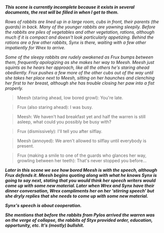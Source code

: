 ***This scene is currently incomplete because it exists in several documents, the rest will be filled in when I get to them.***

*Rows of rabbits are lined up in a large room, cubs in front, their parents (the guards) in back.
Many of the younger rabbits are yawning sleepily.
Before the rabbits are piles of vegetables and other vegetation, rations, although much if it is compact and doesn't look particularly appetizing.
Behind the rations are a few other rabbits, Synx is there, waiting with a few other impatiently for Wrex to arrive.*

*Some of the sleepy rabbits are rudely awakened as Frux bumps between them, frequently apologizing as she makes her way to Meesh.
Meesh just squints as he hears her approach, like all the others he's staring ahead obediently.
Frux pushes a few more of the other cubs out of the way until she takes her place next to Meesh, sitting on her haunches and clenching her first to her breast, although she has trouble closing her paw into a fist properly.*

> Meesh (staring ahead, low bored growl):
You're late.

> Frux (also staring ahead):
I was busy.

> Meesh:
We haven't had breakfast yet and half the warren is still asleep, what could you possibly be busy with?

> Frux (dismissively):
I'll tell you after silflay.

> Meesh (annoyed):
We aren't allowed to silflay until everybody is present.

> Frux (making a smile to one of the guards who glances her way, growling between her teeth):
That's never stopped you before...

***Later in this scene we see how bored Meesh is with the speech, although Frux defends it.
Meesh begins quoting along with what he knows Synx is going to say next, stating that you would think her speech writers would come up with some new material.
Later when Wrex and Synx have their dinner conversation, Wrex compliments her on her 'stirring speech' but she dryly replies that she needs to come up with some new material.***

***Synx's speech is about cooperation.***

***She mentions that before the rabbits from Pylos arrived the warren was on the verge of collapse, the rabbits of Styx provided order, education, opportunity, etc.
It's (mostly) bullshit.***